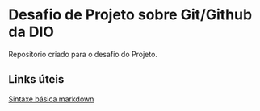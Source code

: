 # Desafio de Projeto sobre Git/Github da DIO
Repositorio criado para o desafio do Projeto.

## Links úteis
[Sintaxe básica markdown](https://www.markdownguide.org/)
